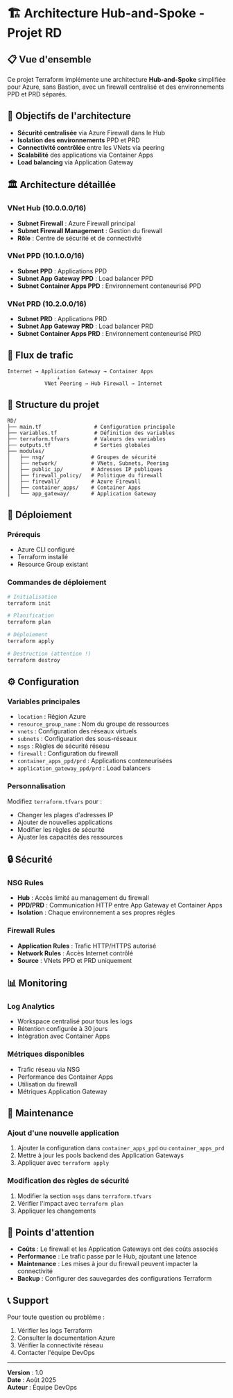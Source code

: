 # 🏗️ Architecture Hub-and-Spoke - Projet RD

## 📋 **Vue d'ensemble**

Ce projet Terraform implémente une architecture **Hub-and-Spoke** simplifiée pour Azure, sans Bastion, avec un firewall centralisé et des environnements PPD et PRD séparés.

## 🎯 **Objectifs de l'architecture**

- **Sécurité centralisée** via Azure Firewall dans le Hub
- **Isolation des environnements** PPD et PRD
- **Connectivité contrôlée** entre les VNets via peering
- **Scalabilité** des applications via Container Apps
- **Load balancing** via Application Gateway

## 🏛️ **Architecture détaillée**

### **VNet Hub (10.0.0.0/16)**
- **Subnet Firewall** : Azure Firewall principal
- **Subnet Firewall Management** : Gestion du firewall
- **Rôle** : Centre de sécurité et de connectivité

### **VNet PPD (10.1.0.0/16)**
- **Subnet PPD** : Applications PPD
- **Subnet App Gateway PPD** : Load balancer PPD
- **Subnet Container Apps PPD** : Environnement conteneurisé PPD

### **VNet PRD (10.2.0.0/16)**
- **Subnet PRD** : Applications PRD
- **Subnet App Gateway PRD** : Load balancer PRD
- **Subnet Container Apps PRD** : Environnement conteneurisé PRD

## 🔗 **Flux de trafic**

```
Internet → Application Gateway → Container Apps
                ↓
            VNet Peering → Hub Firewall → Internet
```

## 📁 **Structure du projet**

```
RD/
├── main.tf                 # Configuration principale
├── variables.tf            # Définition des variables
├── terraform.tfvars        # Valeurs des variables
├── outputs.tf              # Sorties globales
├── modules/
│   ├── nsg/               # Groupes de sécurité
│   ├── network/           # VNets, Subnets, Peering
│   ├── public_ip/         # Adresses IP publiques
│   ├── firewall_policy/   # Politique du firewall
│   ├── firewall/          # Azure Firewall
│   ├── container_apps/    # Container Apps
│   └── app_gateway/       # Application Gateway
```

## 🚀 **Déploiement**

### **Prérequis**
- Azure CLI configuré
- Terraform installé
- Resource Group existant

### **Commandes de déploiement**

```bash
# Initialisation
terraform init

# Planification
terraform plan

# Déploiement
terraform apply

# Destruction (attention !)
terraform destroy
```

## ⚙️ **Configuration**

### **Variables principales**
- `location` : Région Azure
- `resource_group_name` : Nom du groupe de ressources
- `vnets` : Configuration des réseaux virtuels
- `subnets` : Configuration des sous-réseaux
- `nsgs` : Règles de sécurité réseau
- `firewall` : Configuration du firewall
- `container_apps_ppd/prd` : Applications conteneurisées
- `application_gateway_ppd/prd` : Load balancers

### **Personnalisation**
Modifiez `terraform.tfvars` pour :
- Changer les plages d'adresses IP
- Ajouter de nouvelles applications
- Modifier les règles de sécurité
- Ajuster les capacités des ressources

## 🔒 **Sécurité**

### **NSG Rules**
- **Hub** : Accès limité au management du firewall
- **PPD/PRD** : Communication HTTP entre App Gateway et Container Apps
- **Isolation** : Chaque environnement a ses propres règles

### **Firewall Rules**
- **Application Rules** : Trafic HTTP/HTTPS autorisé
- **Network Rules** : Accès Internet contrôlé
- **Source** : VNets PPD et PRD uniquement

## 📊 **Monitoring**

### **Log Analytics**
- Workspace centralisé pour tous les logs
- Rétention configurée à 30 jours
- Intégration avec Container Apps

### **Métriques disponibles**
- Trafic réseau via NSG
- Performance des Container Apps
- Utilisation du firewall
- Métriques Application Gateway

## 🔄 **Maintenance**

### **Ajout d'une nouvelle application**
1. Ajouter la configuration dans `container_apps_ppd` ou `container_apps_prd`
2. Mettre à jour les pools backend des Application Gateways
3. Appliquer avec `terraform apply`

### **Modification des règles de sécurité**
1. Modifier la section `nsgs` dans `terraform.tfvars`
2. Vérifier l'impact avec `terraform plan`
3. Appliquer les changements

## 🚨 **Points d'attention**

- **Coûts** : Le firewall et les Application Gateways ont des coûts associés
- **Performance** : Le trafic passe par le Hub, ajoutant une latence
- **Maintenance** : Les mises à jour du firewall peuvent impacter la connectivité
- **Backup** : Configurer des sauvegardes des configurations Terraform

## 📞 **Support**

Pour toute question ou problème :
1. Vérifier les logs Terraform
2. Consulter la documentation Azure
3. Vérifier la connectivité réseau
4. Contacter l'équipe DevOps

---

**Version** : 1.0  
**Date** : Août 2025  
**Auteur** : Équipe DevOps 